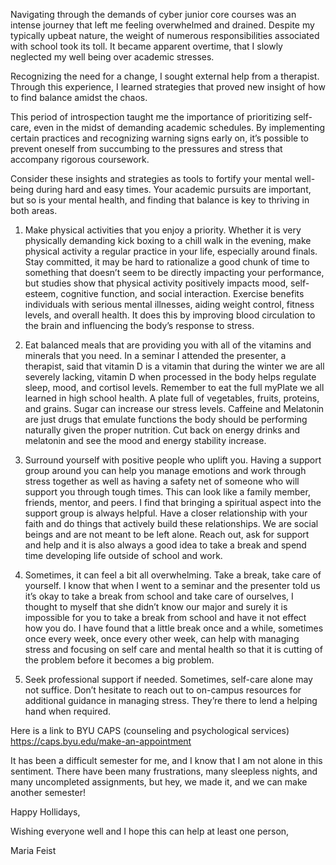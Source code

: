 Navigating through the demands of cyber junior core courses was an intense journey that left me feeling overwhelmed and drained. Despite my typically upbeat nature, the weight of numerous responsibilities associated with school took its toll. It became apparent overtime, that I slowly neglected my well being over academic stresses. 

Recognizing the need for a change, I sought external help from a therapist. Through this experience, I learned strategies that proved new insight of how to find balance amidst the chaos. 

This period of introspection taught me the importance of prioritizing self-care, even in the midst of demanding academic schedules. By implementing certain practices and recognizing warning signs early on, it’s possible to prevent oneself from succumbing to the pressures and stress that accompany rigorous coursework.

Consider these insights and strategies as tools to fortify your mental well-being during hard and easy times. Your academic pursuits are important, but so is your mental health, and finding that balance is key to thriving in both areas.

1. Make physical activities that you enjoy a priority. Whether it is very physically demanding kick boxing to a chill walk in the evening, make physical activity a regular practice in your life, especially around finals. Stay committed, it may be hard to rationalize a good chunk of time to something that doesn’t seem to be directly impacting your performance, but studies show that physical activity positively impacts mood, self-esteem, cognitive function, and social interaction. Exercise benefits individuals with serious mental illnesses, aiding weight control, fitness levels, and overall health. It does this by improving blood circulation to the brain and influencing the body’s response to stress.

2. Eat balanced meals that are providing you with all of the vitamins and minerals that you need. In a seminar I attended the presenter, a therapist, said that vitamin D is a vitamin that during the winter we are all severely lacking, vitamin D when processed in the body helps regulate sleep, mood, and cortisol levels. Remember to eat the full myPlate we all learned in high school health. A plate full of vegetables, fruits, proteins, and grains. Sugar can increase our stress levels. Caffeine and Melatonin are just drugs that emulate functions the body should be performing naturally given the proper nutrition. Cut back on energy drinks and melatonin and see the mood and energy stability increase.

3. Surround yourself with positive people who uplift you. Having a support group around you can help you manage emotions and work through stress together as well as having a safety net of someone who will support you through tough times. This can look like a family member, friends, mentor, and peers. I find that bringing a spiritual aspect into the support group is always helpful. Have a closer relationship with your faith and do things that actively build these relationships. We are social beings and are not meant to be left alone. Reach out, ask for support and help and it is also always a good idea to take a break and spend time developing life outside of school and work.

4. Sometimes, it can feel a bit all overwhelming. Take a break, take care of yourself. I know that when I went to a seminar and the presenter told us it’s okay to take a break from school and take care of ourselves, I thought to myself that she didn’t know our major and surely it is impossible for you to take a break from school and have it not effect how you do. I have found that a little break once and a while, sometimes once every week, once every other week, can help with managing stress and focusing on self care and mental health so that it is cutting of the problem before it becomes a big problem.

5. Seek professional support if needed. Sometimes, self-care alone may not suffice. Don’t hesitate to reach out to on-campus resources for additional guidance in managing stress. They’re there to lend a helping hand when required.

Here is a link to BYU CAPS (counseling and psychological services) https://caps.byu.edu/make-an-appointment

It has been a difficult semester for me, and I know that I am not alone in this sentiment. There have been many frustrations, many sleepless nights, and many uncompleted assignments, but hey, we made it, and we can make another semester!

Happy Hollidays,

Wishing everyone well and I hope this can help at least one person,

Maria Feist

